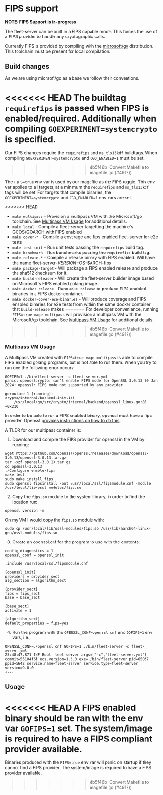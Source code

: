 # FIPS support

**NOTE: FIPS Support is in-progress**

The fleet-server can be built in a FIPS capable mode.
This forces the use of a FIPS provider to handle any cryptographic calls.

Currently FIPS is provided by compiling with the [microsoft/go](https://github.com/microsoft/go) distribution.
This toolchain must be present for local compilation.

## Build changes

As we are using micrsoft/go as a base we follow their conventions.

<<<<<<< HEAD
The buildtag `requirefips` is passed when FIPS is enabled/required.
Additionally when compiling `GOEXPERIMENT=systemcrypto` is specified.
=======
Our FIPS changes require the `requirefips` and `ms_tls13kdf` buildtags.
When compiling `GOEXPERIMENT=systemcrypto` and `CGO_ENABLED=1` must be set.
>>>>>>> db5f46b (Convert Makefile to magefile.go (#4912))

The `FIPS=true` env var is used by our magefile as the FIPS toggle.
This env var applies to all targets, at a minimum the `requirefips` and `ms_tls13kdf` tags will be set.
For targets that compile binaries, the `GOEXPERIMENT=systemcrypto` and `CGO_ENABLED=1` env vars are set.

<<<<<<< HEAD
- `make multipass` - Provision a multipass VM with the Microsoft/go toolchain. See [Multipass VM Usage](#multipass-vm-usage) for additional details.
- `make local` - Compile a fleet-server targetting the machine's GOOS/GOARCH with FIPS enabled
- `make cover-*` - Compile a coverage and fips enabled fleet-server for e2e tests
- `make test-unit` - Run unit tests passing the `requirefips` build tag.
- `make benchmark` - Run benchmarks passing the `requirefips` build tag.
- `make release-*` - Compile a release binary with FIPS enabled. Will have the name fleet-server-$VERSION-$OS-$ARCH-fips
- `make package-target` - Will package a FIPS enabled release and produce the sha512 checksum for it.
- `make build-releaser` - Will create the fleet-server builder image based on Microsoft's FIPS enabled golang image.
- `make docker-release` - Runs `make release` to produce FIPS enabled binaries in a FIPS docker container.
- `make docker-cover-e2e-binaries` - Will produce coverage and FIPS enabled binaries for e2e tests from within the same docker container that `build-release` makes
=======
For developer conveniance, running `FIPS=true mage multipass` will provision a multipass VM with the Microsoft/go toolchain.
See [Multipass VM Usage](#multipass-vm-usage) for additional details.
>>>>>>> db5f46b (Convert Makefile to magefile.go (#4912))

### Multipass VM Usage

A Multipass VM created with `FIPS=true mage multipass` is able to compile FIPS enabled golang programs, but is not able to run them.
When you try to run one the following error occurs:
```
GOFIPS=1 ./bin/fleet-server -c fleet-server.yml
panic: opensslcrypto: can't enable FIPS mode for OpenSSL 3.0.13 30 Jan 2024: openssl: FIPS mode not supported by any provider

goroutine 1 [running]:
crypto/internal/backend.init.1()
	/usr/local/go/src/crypto/internal/backend/openssl_linux.go:85 +0x210
```

In order to be  able to run a FIPS enabled binary, openssl must have a fips provider.
Openssl [provides instructions on how to do this](https://github.com/openssl/openssl/blob/master/README-FIPS.md).

A TLDR for our multipass container is:

1. Download and compile the FIPS provider for openssl in the VM by running:
```
wget https://github.com/openssl/openssl/releases/download/openssl-3.0.13/openssl-3.0.13.tar.gz
tar -xzf openssl-3.0.13.tar.gz
cd openssl-3.0.13
./Configure enable-fips
make test
sudo make install_fips
sudo openssl fipsinstall -out /usr/local/ssl/fipsmodule.cnf -module /usr/local/lib/ossl-modules/fips.so
```

2. Copy the `fips.so` module to the system library, in order to find the location run:
```
openssl version -m
```

On my VM I would copy the `fips.so` module with:
```
sudo cp /usr/local/lib/ossl-modules/fips.so /usr/lib/aarch64-linux-gnu/ossl-modules/fips.so
```

3. Create an openssl.cnf for the program to use with the contents:
```
config_diagnostics = 1
openssl_conf = openssl_init

.include /usr/local/ssl/fipsmodule.cnf

[openssl_init]
providers = provider_sect
alg_section = algorithm_sect

[provider_sect]
fips = fips_sect
base = base_sect

[base_sect]
activate = 1

[algorithm_sect]
default_properties = fips=yes
```

4. Run the program with the `OPENSSL_CONF=openssl.cnf` and `GOFIPS=1` env vars, i.e.,
```
OPENSSL_CONF=./openssl.cnf GOFIPS=1 ./bin/fleet-server -c fleet-server.yml
23:48:47.871 INF Boot fleet-server args=["-c","fleet-server.yml"] commit=55104f6f ecs.version=1.6.0 exe=./bin/fleet-server pid=65037 ppid=5642 service.name=fleet-server service.type=fleet-server version=9.0.0
i...
```

## Usage

<<<<<<< HEAD
A FIPS enabled binary should be ran with the env var `GOFIPS=1` set.
The system/image is required to have a FIPS compliant provider available.
=======
Binaries produced with the `FIPS=true` env var will panic on startup if they cannot find a FIPS provider.
The system/image is required to have a FIPS provider available.
>>>>>>> db5f46b (Convert Makefile to magefile.go (#4912))
